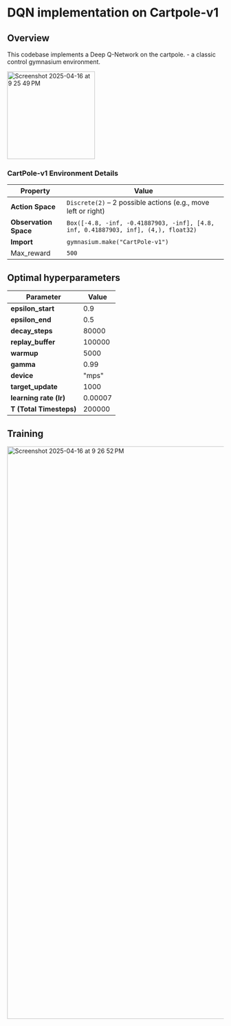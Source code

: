 







# DQN implementation on Cartpole-v1

## Overview
This codebase implements a Deep Q-Network on the cartpole. - a classic control gymnasium environment.

<img width="204" alt="Screenshot 2025-04-16 at 9 25 49 PM" src="https://github.com/user-attachments/assets/4b89eed2-b5be-429a-ad37-fcc2d6b9cae2" />

### CartPole-v1 Environment Details

| Property           | Value                                                                 |
|--------------------|-----------------------------------------------------------------------|
| **Action Space**    | `Discrete(2)` – 2 possible actions (e.g., move left or right)         |
| **Observation Space** | `Box([-4.8, -inf, -0.41887903, -inf], [4.8, inf, 0.41887903, inf], (4,), float32)` |
| **Import**          | `gymnasium.make("CartPole-v1")`    
| Max_reward          | `500`    



## Optimal hyperparameters

| Parameter         | Value     |
|------------------|----------|
| **epsilon_start**  | 0.9      |
| **epsilon_end**    | 0.5      |
| **decay_steps**    | 80000    |
| **replay_buffer**  | 100000   |
| **warmup**         | 5000     |
| **gamma**          | 0.99     |
| **device**         | "mps"    |
| **target_update**  | 1000     |
| **learning rate (lr)** | 0.00007  |
| **T (Total Timesteps)** | 200000   |


## Training
<img width="1333" alt="Screenshot 2025-04-16 at 9 26 52 PM" src="https://github.com/user-attachments/assets/a6fe04c1-5e32-43d3-a184-16cd8e502c08" />
